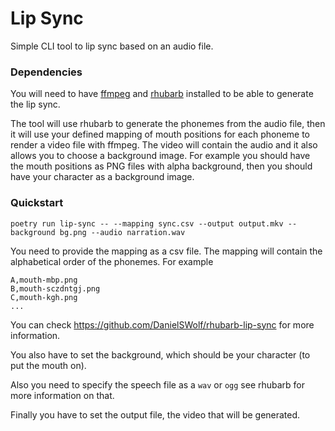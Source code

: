 # Lip Sync

Simple CLI tool to lip sync based on an audio file.

### Dependencies

You will need to have [ffmpeg](https://github.com/FFmpeg/FFmpeg) and
[rhubarb](https://github.com/DanielSWolf/rhubarb-lip-sync) installed to be able
to generate the lip sync.

The tool will use rhubarb to generate the phonemes from the audio file, then it
will use your defined mapping of mouth positions for each phoneme to render a
video file with ffmpeg. The video will contain the audio and it also allows you
to choose a background image. For example you should have the mouth positions
as PNG files with alpha background, then you should have your character as a
background image.

### Quickstart

```console
poetry run lip-sync -- --mapping sync.csv --output output.mkv --background bg.png --audio narration.wav
```

You need to provide the mapping as a csv file. The mapping will contain the
alphabetical order of the phonemes. For example

```csv
A,mouth-mbp.png
B,mouth-sczdntgj.png
C,mouth-kgh.png
...
```

You can check <https://github.com/DanielSWolf/rhubarb-lip-sync> for more
information.

You also have to set the background, which should be your character (to put the
mouth on).

Also you need to specify the speech file as a `wav` or `ogg` see rhubarb for
more information on that.

Finally you have to set the output file, the video that will be generated.
